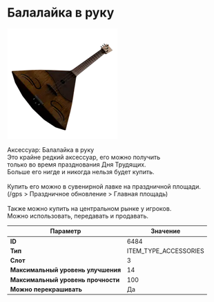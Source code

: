 # Балалайка в руку

![Item Image](../img/6484.webp?raw=true)

Аксессуар: Балалайка в руку<br>Это крайне редкий аксессуар, его можно получить<br>только во время празднования Дня Трудящих.<br>Больше его нигде и никогда нельзя будет купить.<br><br>Купить его можно в сувенирной лавке на праздничной площади.<br>(/gps > Праздничное обновление > Главная площадь)<br><br>Также можно купить на центральном рынке у игроков.<br>Можно использовать, передавать и продавать.


| Параметр | Значение |
|----------|----------|
| **ID** | 6484 |
| **Тип** | ITEM_TYPE_ACCESSORIES |
| **Слот** | 3 |
| **Максимальный уровень улучшения** | 14 |
| **Максимальный уровень прочности** | 100 |
| **Можно перекрашивать** | Да |

